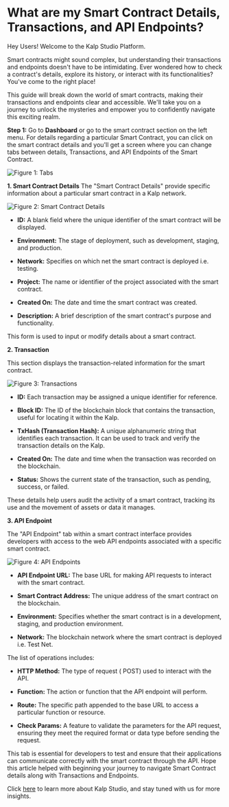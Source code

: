 # What are my Smart Contract Details, Transactions, and API Endpoints?

Hey Users! Welcome to the Kalp Studio Platform.

Smart contracts might sound complex, but understanding their transactions and endpoints doesn't have to be intimidating. Ever wondered how to check a contract's details, explore its history, or interact with its functionalities? You've come to the right place!

This guide will break down the world of smart contracts, making their transactions and endpoints clear and accessible. We'll take you on a journey to unlock the mysteries and empower you to confidently navigate this exciting realm.

**Step 1:** Go to **Dashboard** or go to the smart contract section on the left menu. For details regarding a particular Smart Contract, you can click on the smart contract details and you'll get a screen where you can change tabs between details, Transactions, and API Endpoints of the Smart Contract.

![Figure 1: Tabs](https://docs.kalp.studio/~gitbook/image?url=https%3A%2F%2Fs3-ap-south-1.amazonaws.com%2Find-cdn.freshdesk.com%2Fdata%2Fhelpdesk%2Fattachments%2Fproduction%2F1060006936916%2Foriginal%2FtQV3lNmYNKBGRuORKyH-6xed1CaGXQVkVw.png%3F1708334183&width=768&dpr=4&quality=100&sign=a19534196686d1e775a0817eb67945d52f5877dbf4ea0891596640896cff1133)

**1. Smart Contract Details** The "Smart Contract Details" provide specific information about a particular smart contract in a Kalp network.

![Figure 2: Smart Contract Details](https://docs.kalp.studio/~gitbook/image?url=https%3A%2F%2Fs3-ap-south-1.amazonaws.com%2Find-cdn.freshdesk.com%2Fdata%2Fhelpdesk%2Fattachments%2Fproduction%2F1060006936918%2Foriginal%2F0HPY-fmEzQbEVfFo_pX0f-w-ny15jYP6UA.png%3F1708334183&width=768&dpr=4&quality=100&sign=28059a7e12bf46ae0b32f56542514b1ee3aac47aae59dc0edf1c369d09ef5093)

-   **ID:** A blank field where the unique identifier of the smart contract will be displayed.
    
-   **Environment:** The stage of deployment, such as development, staging, and production.
    
-   **Network:** Specifies on which net the smart contract is deployed i.e. testing.
    
-   **Project:** The name or identifier of the project associated with the smart contract.
    
-   **Created On:** The date and time the smart contract was created.
    
-   **Description:** A brief description of the smart contract's purpose and functionality.
    

This form is used to input or modify details about a smart contract.

**2. Transaction**

This section displays the transaction-related information for the smart contract.

![Figure 3: Transactions](https://docs.kalp.studio/~gitbook/image?url=https%3A%2F%2Fs3-ap-south-1.amazonaws.com%2Find-cdn.freshdesk.com%2Fdata%2Fhelpdesk%2Fattachments%2Fproduction%2F1060006936919%2Foriginal%2Ftw1S3egmSudprC-E521ThUiZGukv56RBBQ.png%3F1708334183&width=768&dpr=4&quality=100&sign=40a9f85d9d513ff8c687f3c96bdead07e16b77a2c086f559acb3d8fba97f60a0)
-   **ID:** Each transaction may be assigned a unique identifier for reference.
    
-   **Block ID:** The ID of the blockchain block that contains the transaction, useful for locating it within the Kalp.
    
-   **TxHash (Transaction Hash):** A unique alphanumeric string that identifies each transaction. It can be used to track and verify the transaction details on the Kalp.
    
-   **Created On:** The date and time when the transaction was recorded on the blockchain.
    
-   **Status:** Shows the current state of the transaction, such as pending, success, or failed.

These details help users audit the activity of a smart contract, tracking its use and the movement of assets or data it manages.

**3. API Endpoint**

The "API Endpoint" tab within a smart contract interface provides developers with access to the web API endpoints associated with a specific smart contract.

![Figure 4: API Endpoints](https://docs.kalp.studio/~gitbook/image?url=https%3A%2F%2Fs3-ap-south-1.amazonaws.com%2Find-cdn.freshdesk.com%2Fdata%2Fhelpdesk%2Fattachments%2Fproduction%2F1060006936920%2Foriginal%2FxinykVRIHGe38h_UOiRzd3uNcFz1MEvmlw.png%3F1708334183&width=768&dpr=4&quality=100&sign=6749f25945e57ca09af152f546bf3221343818ce1b020d58caa536bc32d98ab1)
-   **API Endpoint URL:** The base URL for making API requests to interact with the smart contract.
    
-   **Smart Contract Address:** The unique address of the smart contract on the blockchain.
    
-   **Environment:** Specifies whether the smart contract is in a development, staging, and production environment.
    
-   **Network:** The blockchain network where the smart contract is deployed i.e. Test Net.

The list of operations includes:

-   **HTTP Method:** The type of request ( POST) used to interact with the API.
    
-   **Function:** The action or function that the API endpoint will perform.
    
-   **Route:** The specific path appended to the base URL to access a particular function or resource.
    
-   **Check Params:** A feature to validate the parameters for the API request, ensuring they meet the required format or data type before sending the request. 

This tab is essential for developers to test and ensure that their applications can communicate correctly with the smart contract through the API. Hope this article helped with beginning your journey to navigate Smart Contract details along with Transactions and Endpoints.

Click [here](https://docs.kalp.studio/ks/kalp-studio-home/introduction-to-kalp-studio/getting-started-with-kalp-studio) to learn more about Kalp Studio, and stay tuned with us for more insights.